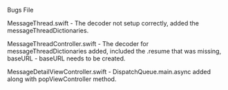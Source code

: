 Bugs File

MessageThread.swift - The decoder not setup correctly, added the messageThreadDictionaries.

MessageThreadController.swift - The decoder for messageThreadDictionaries added,  included the .resume that was missing, baseURL - baseURL needs to be created.

MessageDetailViewController.swift - DispatchQueue.main.async added along with popViewController method.







